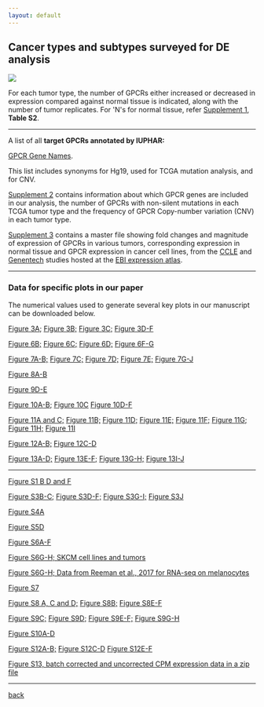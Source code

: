 ```yaml
---
layout: default
---
```


## Cancer types and subtypes surveyed for DE analysis

![](https://insellab.github.io/Picture2.jpg)

For each tumor type, the number of GPCRs either increased or decreased in expression compared against normal tissue is indicated, along with the number of tumor replicates. For 'N's for normal tissue, refer [Supplement 1](https://drive.google.com/open?id=1fvKFBhpNL4Nl_g5Be5b3O6FWHxHpU8C3), **Table S2**.

* * *


A list of all **target GPCRs annotated by IUPHAR:**


[GPCR Gene Names](https://drive.google.com/open?id=0ByccgsfmD86PbFd5R29paUQ4LUE).

This list includes synonyms for Hg19, used for TCGA mutation analysis, and for CNV.


[Supplement 2](https://drive.google.com/open?id=1ROW2FWvDYlP7w5n-qMR8KMapnjkD2Ta9) contains information about which GPCR genes are included in our analysis, the number of GPCRs with non-silent mutations in each TCGA tumor type and the frequency of GPCR Copy-number variation (CNV) in each tumor type.


[Supplement 3](https://drive.google.com/open?id=1Fdps90G7j2A3vb24L3ikICADZ-7fIjiC) contains a master file showing fold changes and magnitude of expression of GPCRs in various tumors, corresponding expression in normal tissue and GPCR expression in cancer cell lines, from the [CCLE](https://www.ebi.ac.uk/gxa/experiments/E-MTAB-2770/Results) and [Genentech](https://www.ebi.ac.uk/gxa/experiments/E-MTAB-2706/Results) studies hosted at the [EBI expression atlas](https://www.ebi.ac.uk/gxa/home).


* * *

### Data for specific plots in our paper

The numerical values used to generate several key plots in our manuscript can be downloaded below.

[Figure 3A;](https://drive.google.com/open?id=13MsONb1vp8lOzWjXhzzIPcbRjRtj4Qnj)
[Figure 3B;](https://drive.google.com/open?id=1vYwGU4kaLT6wGLAdhiR3hdiEFPwwgmWn)
[Figure 3C;](https://drive.google.com/open?id=1_tOccjeEF-tYHzLSwDhW8zGjq4pMD74P)
[Figure 3D-F](https://drive.google.com/open?id=1xHfpipkowuRRep-digO02ozcCvKSmGpk)

[Figure 6B;](https://drive.google.com/open?id=1TFUbcG3a0LbO-MrjHqRSgU9IJpGOkSdz)
[Figure 6C;](https://drive.google.com/open?id=18tNIVzbjr8PvsIpkGdtFws9DTg2Xkmk6)
[Figure 6D;](https://drive.google.com/open?id=1e7jlmYlvIcydQxLkeeo3UGraBB88OhJp)
[Figure 6F-G](https://drive.google.com/open?id=1DCd3S0ZAs8-HgTVA4qZcsP_3WhnjU4rC)

[Figure 7A-B;](https://drive.google.com/open?id=1P9tB_NfFYRpu6_ChKhr8N6rTdnpvSgRH)
[Figure 7C;](https://drive.google.com/open?id=16exyQECnLp_poXAPPKi8N0oqduATBEgw)
[Figure 7D;](https://drive.google.com/open?id=1NfYb7CgzAkva4R4b0EtQxRXmseTwl7fk)
[Figure 7E;](https://drive.google.com/open?id=1mXeptaFkaUcx7UNgCeqVcWyT1LVJU-vF)
[Figure 7G-J](https://drive.google.com/open?id=1aW-8TGJvsutOsjpaic-gRH55wIH6-hdS)

[Figure 8A-B](https://drive.google.com/open?id=1-UiF7dPoJCpkWfti3nKkoJK6WlldMkdQ)

[Figure 9D-E](https://drive.google.com/open?id=15ii02x6eVy4kd1kbzPN2ZQsDH7Io3lQ9)

[Figure 10A-B;](https://drive.google.com/open?id=1ur8x5sZCGdizUDesHweM7q4yNPnkYNts)
[Figure 10C](https://drive.google.com/open?id=1ubMRmDOMwZp5QAuQCfp7h_OvdzoC91iP)
[Figure 10D-F](https://drive.google.com/open?id=1RDi_KhBn3OQGqhOE-ejryxpIKpbQfXp4)



[Figure 11A and C;](https://drive.google.com/open?id=1NpzsQoAIb-MvPIx6Q0hoz3v2ojTQekfJ)
[Figure 11B;](https://drive.google.com/open?id=1eB0GvcTGlQHGtaw88Jks5mHydSFOhQXe)
[Figure 11D;](https://drive.google.com/open?id=16QH_3IkK-1xyYtrJMIVlwFpm2kYCEOCR)
[Figure 11E;](https://drive.google.com/open?id=1mzX2mHSAXRoW8yvXqD-V4fu5YTCcwTHu)
[Figure 11F;](https://drive.google.com/open?id=1KIHNGgNS9crhYs8fbD0SYZwOHgK_YHUM)
[Figure 11G;](https://drive.google.com/open?id=1EoJCb42icRdvVuu0-4DRFU6hRRvCd9MH)
[Figure 11H;](https://drive.google.com/open?id=1id_RxMdFLPzE5L1i1p9rD1NlCkMTGeXu)
[Figure 11I](https://drive.google.com/open?id=1q2Zx9paUzk4jMUAVdf6C1aXY6CfZASYl)


[Figure 12A-B;](https://drive.google.com/open?id=1dGFu21MrYh_tnD53-RFeno08G1Lr3mg1)
[Figure 12C-D](https://drive.google.com/open?id=1_sGBQ74fkvC_taLRK9WABTZfalZ-ozcJ)


[Figure 13A-D;](https://drive.google.com/open?id=1SVrM71YZpXeRolFHI1Mj53YUo2-LYOLv)
[Figure 13E-F;](https://drive.google.com/open?id=1e0_kFFt6IhDVgDnt20T27weCPwi5XUwK)
[Figure 13G-H;](https://drive.google.com/open?id=1Ntj2iEN6tVl7ZDnjsSW303ZbXpe5EYbS)
[Figure 13I-J](https://drive.google.com/open?id=1Spba20tE6O42gxQtz0C8-oyTne1FXCyP)


* * *


[Figure S1 B D and F](https://drive.google.com/open?id=1bGzG9Y-DMG3NhgeNYqUOQE3JlRIj-HYY)

[Figure S3B-C;](https://drive.google.com/open?id=1TiCPppTCzlqs1uG3jHDfFtEg1_OniWNu)
[Figure S3D-F;](https://drive.google.com/open?id=1UymU9tGAlRkZ6Njaq1V_WH6rCHM6Sx-i)
[Figure S3G-I;](https://drive.google.com/open?id=1OAItAn-S-wDPmdXbQjZifBNu-bYaKLXU)
[Figure S3J](https://drive.google.com/open?id=1buNUSo6l8DwPPrdlSKY0XCRasCehLwqc)

[Figure S4A](https://drive.google.com/open?id=1MzVKTr7aGz--c7uglEM1fH4APkEtcxA-)

[Figure S5D](https://drive.google.com/open?id=1YJgIAFIjeWkcnycZT708VXknqI_BKcxN)


[Figure S6A-F](https://drive.google.com/open?id=1cddSh1H8XiGsWIh6DRF1mW5A9GvKyVQ8)

[Figure S6G-H; SKCM cell lines and tumors](https://drive.google.com/open?id=1-KmoVfG_-SB2h-rYE8yIQrImaQwOtII1)

[Figure S6G-H; Data from Reeman et al., 2017 for RNA-seq on melanocytes](https://www.ncbi.nlm.nih.gov/geo/query/acc.cgi?acc=GSE94655)

[Figure S7](https://drive.google.com/open?id=1uIRfyeAqoyKNbePe3YR6C8WLRHPpZwoU)

[Figure S8 A, C and D;](https://drive.google.com/open?id=1TVkt3cWu1n57Cw5Nks28grMtk0sGizHX)
[Figure S8B;](https://drive.google.com/open?id=1UpePD8CIdBqdkm-_734tra_B-oL9GfYf)
[Figure S8E-F](https://drive.google.com/open?id=1idAVShGcEZwrH2-IVSRNLamc2ctOJv_-)


[Figure S9C;](https://drive.google.com/open?id=1s2c-m8IegY-jQcspizlu46mN0kp6JhfS)
[Figure S9D;](https://drive.google.com/open?id=1odj9chQf6sHbKlNYNlSypcfuRtnGHDWt)
[Figure S9E-F;](https://drive.google.com/open?id=1plZOSRM9YLY_SHLUj5a4QeLOGDEgzHjQ)
[Figure S9G-H](https://drive.google.com/open?id=1cxjsLx_JnQOAsKiFICQHbaJpGeq9UsOm)


[Figure S10A-D](https://drive.google.com/open?id=12F3FU8soDiH6YsUwFENfsbWMR018D0Cx)


[Figure S12A-B;](https://drive.google.com/open?id=1ArolGmpsyPj1kC6VYaqCyh4snO45cymu)
[Figure S12C-D](https://drive.google.com/open?id=1HoxfT-rkSU0o9eBUZcp12IcNmMZGTDft)
[Figure S12E-F](https://drive.google.com/open?id=1Zmm4u1DKLm-RzCMkvsCcUjpt3nvRh6aV)

[Figure S13, batch corrected and uncorrected CPM expression data in a zip file](https://drive.google.com/open?id=1uX6bRGJ9ZnWiVTZsx1RQPHxQCD4BazjO)




* * *

[back](./)
